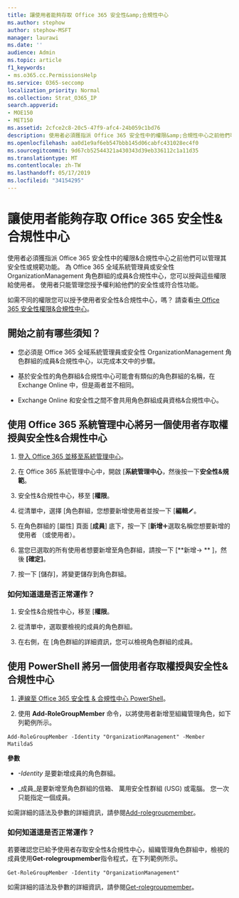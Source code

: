 ```yaml
---
title: 讓使用者能夠存取 Office 365 安全性&amp;合規性中心
ms.author: stephow
author: stephow-MSFT
manager: laurawi
ms.date: ''
audience: Admin
ms.topic: article
f1_keywords:
- ms.o365.cc.PermissionsHelp
ms.service: O365-seccomp
localization_priority: Normal
ms.collection: Strat_O365_IP
search.appverid:
- MOE150
- MET150
ms.assetid: 2cfce2c8-20c5-47f9-afc4-24b059c1bd76
description: 使用者必須獲指派 Office 365 安全性中的權限&amp;合規性中心之前他們可以管理其安全性或規範功能。
ms.openlocfilehash: aa0d1e9af6eb547bbb145d06cabfc431028ec4f0
ms.sourcegitcommit: 9d67cb52544321a430343d39eb336112c1a11d35
ms.translationtype: MT
ms.contentlocale: zh-TW
ms.lasthandoff: 05/17/2019
ms.locfileid: "34154295"
---
```

# <a name="give-users-access-to-the-office-365-security-amp-compliance-center"></a>讓使用者能夠存取 Office 365 安全性&amp;合規性中心

使用者必須獲指派 Office 365 安全性中的權限&amp;合規性中心之前他們可以管理其安全性或規範功能。 為 Office 365 全域系統管理員或安全性 OrganizationManagement 角色群組的成員&amp;合規性中心，您可以授與這些權限給使用者。 使用者只能管理您授予權利給他們的安全性或符合性功能。 
  
如需不同的權限您可以授予使用者安全性&amp;合規性中心，嗎？ 請查看[中 Office 365 安全性權限&amp;合規性中心](permissions-in-the-security-and-compliance-center.md)。
  
## <a name="what-do-you-need-to-know-before-you-begin"></a>開始之前有哪些須知？

- 您必須是 Office 365 全域系統管理員或安全性 OrganizationManagement 角色群組的成員&amp;合規性中心，以完成本文中的步驟。
    
- 基於安全性的角色群組&amp;合規性中心可能會有類似的角色群組的名稱，在 Exchange Online 中，但是兩者並不相同。 
    
- Exchange Online 和安全性之間不會共用角色群組成員資格&amp;合規性中心。
    
## <a name="use-the-office-365-admin-center-to-give-another-user-access-to-the-security-amp-compliance-center"></a>使用 Office 365 系統管理中心將另一個使用者存取權授與安全性&amp;合規性中心

1. [登入 Office 365 並移至系統管理中心](https://go.microsoft.com/fwlink/p/?LinkId=525275)。
    
2. 在 Office 365 系統管理中心中，開啟 [**系統管理中心**，然後按一下**安全性&amp;規範**。 
    
3. 安全性&amp;合規性中心，移至 [**權限**。
    
4. 從清單中，選擇 [角色群組，您想要新增使用者並按一下 [**編輯**![編輯圖示](media/O365_MDM_CreatePolicy_EditIcon.gif)。
    
5. 在角色群組的 [屬性] 頁面 [**成員**] 底下，按一下 [**新增**![加入圖示](media/ITPro-EAC-AddIcon.gif)選取名稱您想要新增的使用者 （或使用者）。 
    
6. 當您已選取的所有使用者想要新增至角色群組，請按一下 [**新增-\> ** ]，然後 **[確定]**。
    
7. 按一下 [儲存]，將變更儲存到角色群組。 
    
### <a name="how-do-you-know-this-worked"></a>如何知道這是否正常運作？

1. 安全性&amp;合規性中心，移至 [**權限**。
    
2. 從清單中，選取要檢視的成員的角色群組。
    
3. 在右側，在 [角色群組的詳細資訊，您可以檢視角色群組的成員。
    
## <a name="use-powershell-to-give-another-user-access-to-the-security-amp-compliance-center"></a>使用 PowerShell 將另一個使用者存取權授與安全性&amp;合規性中心

1. [連線至 Office 365 安全性 & 合規性中心 PowerShell](https://docs.microsoft.com/en-us/powershell/exchange/office-365-scc/connect-to-scc-powershell/connect-to-scc-powershell?view=exchange-ps)。
    
2. 使用 **Add-RoleGroupMember** 命令，以將使用者新增至組織管理角色，如下列範例所示。 
    
  ```
  Add-RoleGroupMember -Identity "OrganizationManagement" -Member MatildaS
  
  ```

 **參數**
  
- _-Identity_ 是要新增成員的角色群組。 
    
- _成員_是要新增至角色群組的信箱、 萬用安全性群組 (USG) 或電腦。 您一次只能指定一個成員。 
    
如需詳細的語法及參數的詳細資訊，請參閱[Add-rolegroupmember](https://go.microsoft.com/fwlink/p/?LinkId=510859)。
  
### <a name="how-do-you-know-this-worked"></a>如何知道這是否正常運作？

若要確認您已給予使用者存取安全性&amp;合規性中心，組織管理角色群組中，檢視的成員使用**Get-rolegroupmember**指令程式，在下列範例所示。 
  
```
Get-RoleGroupMember -Identity "OrganizationManagement"

```

如需詳細的語法及參數的詳細資訊，請參閱[Get-rolegroupmember](https://go.microsoft.com/fwlink/p/?LinkId=510860)。
  

